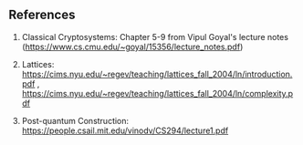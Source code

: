 
## References
1) Classical Cryptosystems: Chapter 5-9 from Vipul Goyal's lecture notes (https://www.cs.cmu.edu/~goyal/15356/lecture_notes.pdf)

2) Lattices: https://cims.nyu.edu/~regev/teaching/lattices_fall_2004/ln/introduction.pdf , https://cims.nyu.edu/~regev/teaching/lattices_fall_2004/ln/complexity.pdf

3) Post-quantum Construction: https://people.csail.mit.edu/vinodv/CS294/lecture1.pdf

